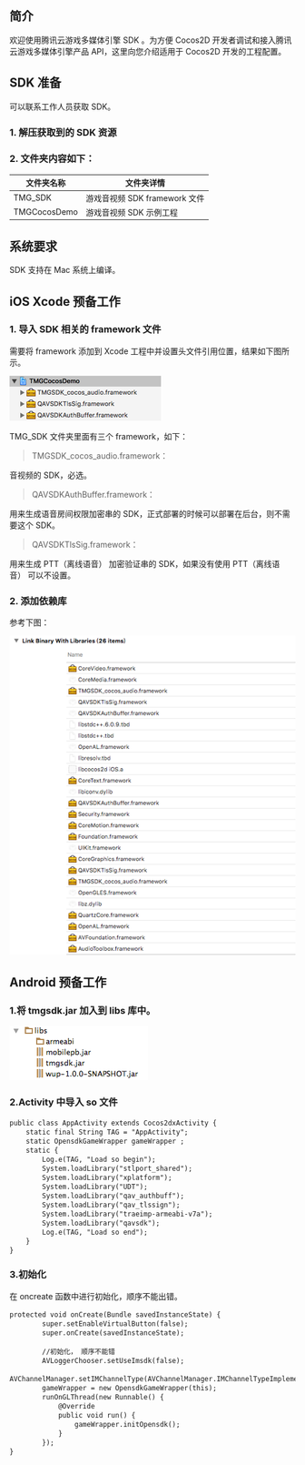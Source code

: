 ## 简介
欢迎使用腾讯云游戏多媒体引擎 SDK 。为方便 Cocos2D 开发者调试和接入腾讯云游戏多媒体引擎产品 API，这里向您介绍适用于 Cocos2D 开发的工程配置。

## SDK 准备
可以联系工作人员获取 SDK。

### 1. 解压获取到的 SDK 资源


### 2. 文件夹内容如下：
|文件夹名称     		| 文件夹详情
| ----------------------|-----------------------------------	|
| TMG_SDK    		|游戏音视频 SDK framework 文件	|
| TMGCocosDemo  	|游戏音视频 SDK 示例工程			|

## 系统要求
SDK 支持在 Mac 系统上编译。

## iOS Xcode 预备工作

### 1. 导入 SDK 相关的 framework 文件 
需要将 framework 添加到 Xcode 工程中并设置头文件引用位置，结果如下图所示。

![image](Image/cocos1.png)

TMG_SDK 文件夹里面有三个 framework，如下：
>TMGSDK_cocos_audio.framework：

音视频的 SDK，必选。
>QAVSDKAuthBuffer.framework：

用来生成语音房间权限加密串的 SDK，正式部署的时候可以部署在后台，则不需要这个 SDK。
>QAVSDKTlsSig.framework：

用来生成 PTT（离线语音） 加密验证串的 SDK，如果没有使用 PTT（离线语音） 可以不设置。

### 2. 添加依赖库  
参考下图：  

![image](Image/cocos2.png)
  
## Android 预备工作
### 1.将 tmgsdk.jar 加入到 libs 库中。
![image](Image/cocos3.png)

### 2.Activity 中导入 so 文件
```
public class AppActivity extends Cocos2dxActivity {
    static final String TAG = "AppActivity";
    static OpensdkGameWrapper gameWrapper ;
    static {
        Log.e(TAG, "Load so begin");
        System.loadLibrary("stlport_shared");
        System.loadLibrary("xplatform");
        System.loadLibrary("UDT");
        System.loadLibrary("qav_authbuff");
        System.loadLibrary("qav_tlssign");
        System.loadLibrary("traeimp-armeabi-v7a");
        System.loadLibrary("qavsdk");
        Log.e(TAG, "Load so end");
    }
}
```

### 3.初始化
在 oncreate 函数中进行初始化，顺序不能出错。
```
protected void onCreate(Bundle savedInstanceState) {
        super.setEnableVirtualButton(false);
        super.onCreate(savedInstanceState);

        //初始化， 顺序不能错
        AVLoggerChooser.setUseImsdk(false);
        AVChannelManager.setIMChannelType(AVChannelManager.IMChannelTypeImplementInternal);
        gameWrapper = new OpensdkGameWrapper(this);
        runOnGLThread(new Runnable() {
            @Override
            public void run() {
                gameWrapper.initOpensdk();
            }
        });
}
```